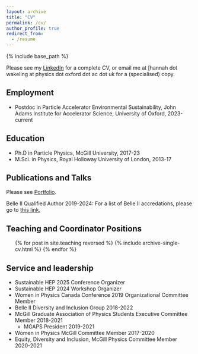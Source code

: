 ```yaml
---
layout: archive
title: "CV"
permalink: /cv/
author_profile: true
redirect_from:
  - /resume
---
```


{% include base_path %}

Please see my [LinkedIn](https://www.linkedin.com/in/hmwakeling/) for a complete CV, or email me at [hannah dot wakeling at physics dot oxford dot ac dot uk for a (specialised) copy.

Employment
------
* Postdoc in Particle Accelerator Environmental Sustainability, John Adams Institute for Accelerator Science, University of Oxford, 2023-current

Education
------
* Ph.D in Particle Physics, McGill University, 2017-23
* M.Sci. in Physics, Royal Holloway University of London, 2013-17

Publications and Talks
------

Please see [Portfolio](/portfolio/).

Belle II Qualified Author 2019-2024:
For a list of Belle II accredations, please go to <u><a href="https://inspirehep.net/literature?sort=mostrecent&size=250&page=1&q=collaboration%3ABelle-II">this link</a>.</u>
    
Teaching and Coordinator Positions
------
  <ul>{% for post in site.teaching reversed %}
    {% include archive-single-cv.html %}
  {% endfor %}</ul>

Service and leadership
------
* Sustainable HEP 2025 Conference Organizer
* Sustainable HEP 2024 Workshop Organizer
* Women in Physics Canada Conference 2019 Organizational Committee Member
* Belle II Diversity and Inclusion Group 2018-2022
* McGill Graduate Association of Physics Students Executive Committee Member 2018-2021
  * MGAPS President 2019-2021
* Women in Physics McGill Committee Member 2017-2020
* Equity, Diversity and Inclusion, McGill Physics Committee Member 2020-2021
